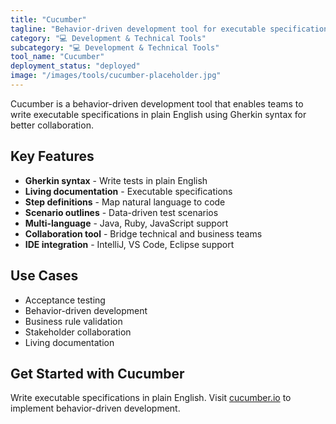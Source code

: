 ```yaml
---
title: "Cucumber"
tagline: "Behavior-driven development tool for executable specifications and testing"
category: "💻 Development & Technical Tools"
subcategory: "💻 Development & Technical Tools"
tool_name: "Cucumber"
deployment_status: "deployed"
image: "/images/tools/cucumber-placeholder.jpg"
---
```

Cucumber is a behavior-driven development tool that enables teams to write executable specifications in plain English using Gherkin syntax for better collaboration.

## Key Features

- **Gherkin syntax** - Write tests in plain English
- **Living documentation** - Executable specifications
- **Step definitions** - Map natural language to code
- **Scenario outlines** - Data-driven test scenarios
- **Multi-language** - Java, Ruby, JavaScript support
- **Collaboration tool** - Bridge technical and business teams
- **IDE integration** - IntelliJ, VS Code, Eclipse support

## Use Cases

- Acceptance testing
- Behavior-driven development
- Business rule validation
- Stakeholder collaboration
- Living documentation

## Get Started with Cucumber

Write executable specifications in plain English. Visit [cucumber.io](https://cucumber.io) to implement behavior-driven development.